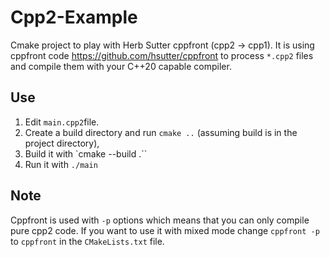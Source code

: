 # Cpp2-Example

Cmake project to play with Herb Sutter cppfront (cpp2 -> cpp1). It is using cppfront code https://github.com/hsutter/cppfront to process `*.cpp2` files and compile them with your C++20 capable compiler.

## Use

1. Edit `main.cpp2`file.
2. Create a build directory and run `cmake ..` (assuming build is in the project directory),
3. Build it with `cmake --build .``
4. Run it with `./main`

## Note

Cppfront is used with `-p` options which means that you can only compile pure cpp2 code. If you want to use it with mixed mode change `cppfront -p` to `cppfront` in the `CMakeLists.txt` file.